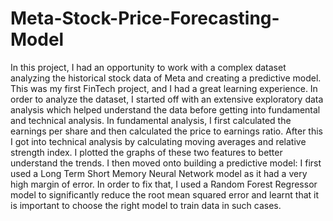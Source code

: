 # Meta-Stock-Price-Forecasting-Model
In this project, I had an opportunity to work with a complex dataset analyzing the historical stock data of Meta and creating a predictive model. This was my first FinTech project, and I had a great learning experience. In order to analyze the dataset, I started off with an extensive exploratory data analysis which helped understand the data before getting into fundamental and technical analysis. In fundamental analysis, I first calculated the earnings per share and then calculated the price to earnings ratio. After this I got into technical analysis by calculating moving averages and relative strength index. I plotted the graphs of these two features to better understand the trends. I then moved onto building a predictive model: I first used a Long Term Short Memory Neural Network model as it had a very high margin of error. In order to fix that, I used a Random Forest Regressor model to significantly reduce the root mean squared error and learnt that it is important to choose the right model to train data in such cases. 
